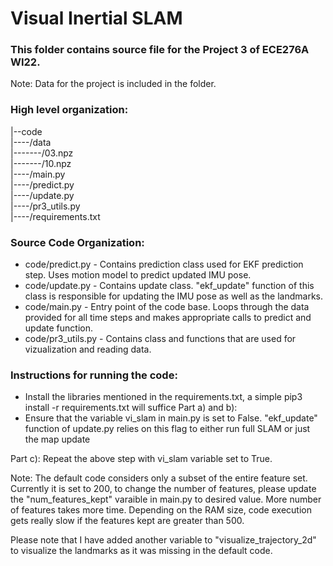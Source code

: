
# Visual Inertial SLAM

### This folder contains source file for the Project 3 of ECE276A WI22. 

Note: Data for the project is included in the folder.

### High level organization:

|--code <br>
|----/data <br>
|-------/03.npz<br>
|-------/10.npz<br>
|----/main.py<br>
|----/predict.py<br>
|----/update.py<br>
|----/pr3_utils.py<br>
|----/requirements.txt<br>

### Source Code Organization:
- code/predict.py - Contains prediction class used for EKF prediction step. Uses motion model to predict updated IMU pose.
- code/update.py - Contains update class. "ekf_update" function of this class is responsible for updating the IMU pose as well as the landmarks. 
- code/main.py - Entry point of the code base. Loops through the data provided for all time steps and makes appropriate calls to predict and update function.
- code/pr3_utils.py - Contains class and functions that are used for vizualization and reading data.

### Instructions for running the code:

- Install the libraries mentioned in the requirements.txt, a simple pip3 install -r requirements.txt will suffice
Part a) and b):
- Ensure that the variable vi_slam in main.py is set to False. "ekf_update" function of update.py relies on this flag to either run full SLAM or just the map update

Part c): Repeat the above step with vi_slam variable set to True.

Note: The default code considers only a subset of the entire feature set. Currently it is set to 200, to change the number of features, please update the "num_features_kept" varaible in main.py to desired value.
    More number of features takes more time. Depending on the RAM size, code execution gets really slow if the features kept are greater than 500.

Please note that I have added another variable to "visualize_trajectory_2d" to visualize the landmarks as it was missing in the default code. 


